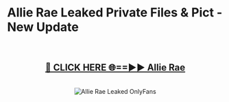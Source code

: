 # Allie Rae Leaked Private Files & Pict - New Update
<br>
<div align="center">
<h2><a href="https://mediafilles.blogspot.com/?title=Allie_Rae" rel="nofollow">🔴 CLICK HERE 🌐==►► Allie Rae</a></h2>
<br>
<a href="https://mediafilles.blogspot.com/?title=Allie_Rae" rel="nofollow" data-target="animated-image.originalLink"><img src="https://i.ibb.co.com/WyWwxjT/player-gif2.gif" alt="Allie Rae Leaked OnlyFans" style="max-width: 100%; display: inline-block;" data-target="animated-image.originalImage"></a>
</div>
<br>
